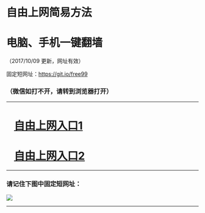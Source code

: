 ﻿# 自由上网简易方法

# 电脑、手机一键翻墙

（2017/10/09 更新，网址有效）

固定短网址：https://git.io/free99

### （微信如打不开，请转到浏览器打开）


***





# &nbsp;&nbsp; <a href="http://ft2933311645.fwq-tz-1001.info/fwqtz01.html?t=10090011353 " target="_blank">自由上网入口1</a>
# &nbsp;&nbsp; <a href="http://ft1323319632.fwq-tz-1002.info/fwqtz02.html?t=100900119059 " target="_blank">自由上网入口2</a>
***

### 请记住下图中固定短网址：

<img src="https://s3-us-west-2.amazonaws.com/fwq-1001/yjfq-20170905okok.png" /> 


***

